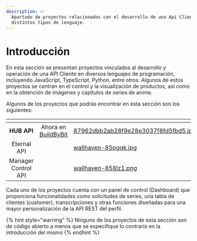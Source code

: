 ```yaml
---
description: >-
  Apartado de proyectos relacionados con el desarrollo de una Api Cliente con
  distintos tipos de lenguaje.
---
```


# Introducción

En esta sección se presentan proyectos vinculados al desarrollo y operación de una API Cliente en diversos lenguajes de programación, incluyendo JavaScript, TypeScript, Python, entre otros. Algunos de estos proyectos se centran en el control y la visualización de productos, así como en la obtención de imágenes y capítulos de series de anime.

Algunos de los proyectos que podrás encontrar en esta sección son los siguientes:

<table data-view="cards"><thead><tr><th align="center"></th><th align="center"></th><th data-hidden data-card-cover data-type="files"></th><th data-hidden data-card-target data-type="content-ref"></th></tr></thead><tbody><tr><td align="center"> <strong>HUB API</strong>     </td><td align="center">Ahora en <a href="https://builtbybit.com/resources/eternal-hub.44618/">BuildByBit</a></td><td><a href="../.gitbook/assets/87962dbb2ab28f9e28e3037f8fd5fbd5.jpg">87962dbb2ab28f9e28e3037f8fd5fbd5.jpg</a></td><td><a href="hub-api/">hub-api</a></td></tr><tr><td align="center">Eternal API</td><td align="center"></td><td><a href="../.gitbook/assets/wallhaven-85pgqk.jpg">wallhaven-85pgqk.jpg</a></td><td></td></tr><tr><td align="center">Manager Control API</td><td align="center"></td><td><a href="../.gitbook/assets/wallhaven-858lz1.png">wallhaven-858lz1.png</a></td><td></td></tr></tbody></table>

Cada uno de los proyectos cuenta con un panel de control (Dashboard) que proporciona funcionalidades como solicitudes de series, una tabla de clientes (customer), transcripciones y otras funciones diseñadas para una mayor personalización de la API REST del perfil.

{% hint style="warning" %}
Ninguno de los proyectos de esta sección son de código abierto a menos que se especifique lo contrario en la introducción del mismo
{% endhint %}

